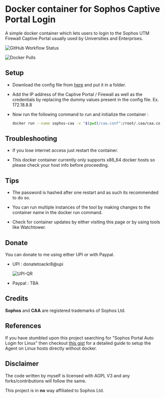 # Docker container for Sophos Captive Portal Login

A simple docker container which lets users to login to the Sophos UTM Firewall Captive Portal usually used by Universities and Enterprises.

![GitHub Workflow Status](https://img.shields.io/github/workflow/status/ackr-8/sophos-caa-docker/Build?label=Auto-build)

![Docker Pulls](https://img.shields.io/docker/pulls/ackr8/sophos-caa?label=Docker%20pulls)

## Setup

 - Download the config file from [here](https://raw.githubusercontent.com/ackr-8/sophos-caa-docker/main/.caa/caa.conf) and put it in a folder. 

 - Add the IP address of the Captive Portal / Firewall as well as the credentials by replacing the dummy values present in the config file. Ex. 172.18.8.8

- Now run the following command to run and initialize the container :

  ```bash
  docker run --name sophos-caa -v "$(pwd)/caa.conf":/root/.caa/caa.conf --network host ackr8/sophos-caa:latest
  ```

## Troubleshooting

 - If you lose internet access just restart the container.

 - This docker container currently only supports x86_64 docker hosts so please check your host info before proceeding.

## Tips

 - The password is hashed after one restart and as such its recommended to do so.

 - You can run multiple instances of the tool by making changes to the container name in the docker run command.

 - Check for container updates by either visiting this page or by using tools like Watchtower.

## Donate

You can donate to me using either UPI or with Paypal.

 - UPI : donatetoackr8@upi

     ![UPI-QR](https://i.imgur.com/o0GrLmm.png?1)

 - Paypal : TBA

## Credits

 **Sophos** and **CAA** are registered trademarks of Sophos Ltd.


## References

If you have stumbled upon this project searching for "Sophos Portal Auto Login for Linux" then checkout [this gist](https://gist.github.com/ackr-8/88a147812da9bcf39ef480903fb366b2) for a detailed guide to setup the Agent on Linux hosts directly without docker.

## Disclaimer

The code written by myself is licensed with AGPL V3 and any forks/contributions will follow the same.

This project is in **no** way affiliated to Sophos Ltd.
